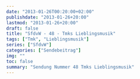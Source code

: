 ```yaml
---
date: "2013-01-26T00:20:00+02:00"
publishdate: "2013-01-26+20:00"
lastmod: "2013-01-26+20:00"
draft: false
title: "SfdvW - 48 - Tmks Lieblingsmusik"
tags: ["Tmk", "Lieblingsmusik"]
series: ["SfdvW"]
categories: ["Sendebeitrag"]
img: ""
toc: false
summary: "Sendung Nummer 48 Tmks Lieblingsmusik"
---
```


<div id="example"></div>
<script src="https://cdn.podlove.org/web-player/embed.js"></script>

<script>
  podlovePlayer('#example', '/blog/sfdvw48.json');
</script>
